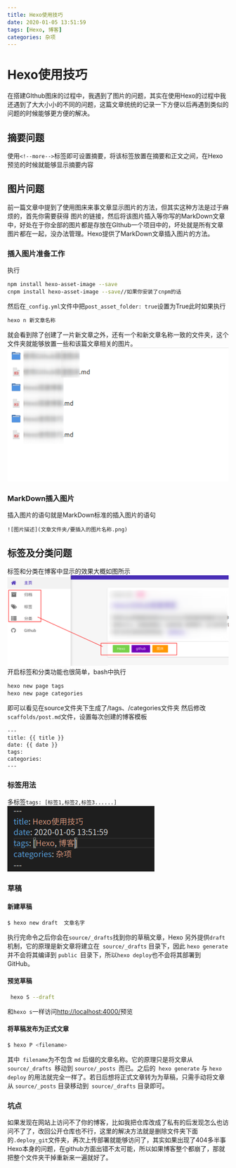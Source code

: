 ```yaml
---
title: Hexo使用技巧
date: 2020-01-05 13:51:59
tags: [Hexo, 博客]
categories: 杂项
---
```

# Hexo使用技巧

在搭建GIthub图床的过程中，我遇到了图片的问题，其实在使用Hexo的过程中我还遇到了大大小小的不同的问题，这篇文章统统的记录一下方便以后再遇到类似的问题的时候能够更方便的解决。

<!--more-->

## 摘要问题
使用`<!--more-->`标签即可设置摘要，将该标签放置在摘要和正文之间，在Hexo预览的时候就能够显示摘要内容
## 图片问题
前一篇文章中提到了使用图床来事文章显示图片的方法，但其实这种方法是过于麻烦的，首先你需要获得 图片的链接，然后将该图片插入等你写的MarkDown文章中，好处在于你全部的图片都是存放在GIthub一个项目中的，坏处就是所有文章图片都在一起，没办法管理。Hexo提供了MarkDown文章插入图片的方法。
### 插入图片准备工作
执行
```bash
npm install hexo-asset-image --save
cnpm install hexo-asset-image --save//如果你安装了cnpm的话
```
然后在`_config.yml`文件中把`post_asset_folder: true`设置为True此时如果执行
```bash
hexo n 新文章名称
```
就会看到除了创建了一片新文章之外，还有一个和新文章名称一致的文件夹，这个文件夹就能够放置一些和该篇文章相关的图片。
![生成的md文件和文件夹](Hexo使用技巧/2020-01-05_17-21.png)
### MarkDown插入图片
插入图片的语句就是MarkDown标准的插入图片的语句
```
![图片描述](文章文件夹/要插入的图片名称.png)
```
## 标签及分类问题
标签和分类在博客中显示的效果大概如图所示
![标签效果](Hexo使用技巧/2020-01-05_17-24.png)
开启标签和分类功能也很简单，bash中执行
```bash
hexo new page tags
hexo new page categories
```
即可以看见在source文件夹下生成了/tags、/categories文件夹
然后修改`scaffolds/post.md`文件，设置每次创建的博客模板
```
---
title: {{ title }}
date: {{ date }}
tags:
categories:
---
```
### 标签用法
多标签`tags: [标签1,标签2,标签3......]`
![效果](Hexo使用技巧/2020-01-05_18-32.png)

### 草稿
#### 新建草稿
```bash
$ hexo new draft  文章名字
```
执行完命令之后你会在`source/_drafts`找到你的草稿文章，Hexo 另外提供` draft `机制，它的原理是新文章将建立在` source/_drafts` 目录下，因此 `hexo generate` 并不会将其编译到 `public `目录下，所以` hexo deploy `也不会将其部署到 GitHub。
#### 预览草稿
```bash
 hexo S --draft
```
和`hexo s`一样访问<http://localhost:4000/>预览


#### 将草稿发布为正式文章
```bash
$ hexo P <filename>
```
其中` filename`为不包含 `md` 后缀的文章名称。它的原理只是将文章从 `source/_drafts `移动到 `source/_posts `而已。之后的` hexo generate` 与 `hexo deploy` 的用法就完全一样了。若日后想将正式文章转为为草稿，只需手动将文章从 `source/_posts` 目录移动到` source/_drafts` 目录即可。


### 坑点
如果发现在网站上访问不了你的博客，比如我把仓库改成了私有的后发现怎么也访问不了了，改回公开仓库也不行，这里的解决方法就是删除文件夹下面的`.deploy_git`文件夹，再次上传部署就能够访问了，其实如果出现了404多半事Hexo本身的问题，在github方面出错不太可能，所以如果博客整个都崩了，那就把整个文件夹干掉重新来一遍就好了。

